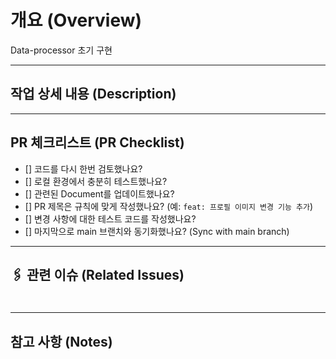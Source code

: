 # 개요 (Overview)

Data-processor 초기 구현

---

## 작업 상세 내용 (Description)
---

## PR 체크리스트 (PR Checklist)
- [] 코드를 다시 한번 검토했나요?
- [] 로컬 환경에서 충분히 테스트했나요?
- [] 관련된 Document를 업데이트했나요?
- [] PR 제목은 규칙에 맞게 작성했나요? (예: `feat: 프로필 이미지 변경 기능 추가`)
- [] 변경 사항에 대한 테스트 코드를 작성했나요?
- [] 마지막으로 main 브랜치와 동기화했나요? (Sync with main branch)

---

## 🖇️ 관련 이슈 (Related Issues)
#
---

## 참고 사항 (Notes)
